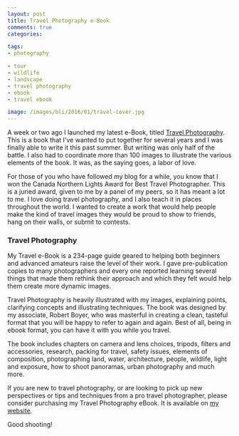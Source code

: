 ```yaml
---
layout: post
title: Travel Photography e-Book
comments: true
categories:

tags:
- photography

- tour
- wildlife
- landscape
- travel photography
- ebook
- travel ebook

image: /images/bli/2016/01/travel-cover.jpg
---
```


A week or two ago I launched my latest e-Book, titled [Travel Photography](http://shop.lesterpickerphoto.com/page/110). This is a book that I've wanted to put together for several years and I was finally able to write it this past summer. But writing was only half of the battle. I also had to coordinate more than 100 images to illustrate the various elements of the book. It was, as the saying goes, a labor of love.

<!--more-->

For those of you who have followed my blog for a while, you know that I won the Canada Northern Lights Award for Best Travel Photographer. This is a juried award, given to me by a panel of my peers, so it has meant a lot to me. I love doing travel photography, and I also teach it in places throughout the world. I wanted to create a work that would help people make the kind of travel images they would be proud to show to friends, hang on their walls, or submit to contests. 

### Travel Photography

My Travel e-Book is a 234-page guide geared to helping both beginners and advanced amateurs raise the level of their work. I gave pre-publication copies to many photographers and every one reported learning several things that made them rethink their approach and which they felt would help them create more dynamic images. 

Travel Photography is heavily illustrated with my images, explaining points, clarifying concepts and illustrating techniques. The book was designed by my associate, Robert Boyer, who was masterful in creating a clean, tasteful format that you will be happy to refer to again and again. Best of all, being in ebook format, you can have it with you while you travel. 

The book includes chapters on camera and lens choices, tripods, filters and accessories, research, packing for travel, safety issues, elements of composition, photographing land, water, architecture, people, wildlife, light and exposure, how to shoot panoramas, urban photography and much more. 

If you are new to travel photography, or are looking to pick up new perspectives or tips and techniques from a pro travel photographer, please consider purchasing my Travel Photography eBook. It is available on [my website](http://shop.lesterpickerphoto.com/page/110). 

Good shooting!

